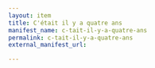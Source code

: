 ```yaml
---
layout: item
title: C'était il y a quatre ans
manifest_name: c-tait-il-y-a-quatre-ans
permalink: c-tait-il-y-a-quatre-ans
external_manifest_url: 

---
```

<!-- Add an essay or interpretive material below this line,
using HTML or markdown.  Do not modify this file above this line -->
